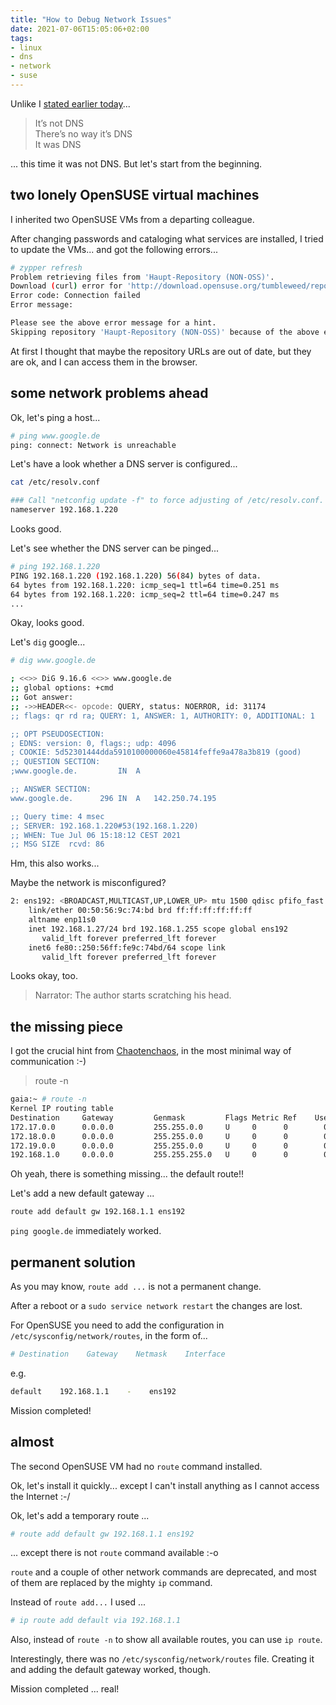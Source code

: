 ```yaml
---
title: "How to Debug Network Issues"
date: 2021-07-06T15:05:06+02:00
tags:
- linux
- dns
- network
- suse
---
```


Unlike I [stated earlier today](https://jugmac00.github.io/til/how-to-check-configuration-for-bind/)...

> It’s not DNS  
> There’s no way it’s DNS  
> It was DNS

... this time it was not DNS. But let's start from the beginning.

## two lonely OpenSUSE virtual machines

I inherited two OpenSUSE VMs from a departing colleague.

After changing passwords and cataloging what services are installed,
I tried to update the VMs... and got the following errors...

```bash
# zypper refresh
Problem retrieving files from 'Haupt-Repository (NON-OSS)'.
Download (curl) error for 'http://download.opensuse.org/tumbleweed/repo/non-oss/repodata/repomd.xml':
Error code: Connection failed
Error message: 

Please see the above error message for a hint.
Skipping repository 'Haupt-Repository (NON-OSS)' because of the above error.
```

At first I thought that maybe the repository URLs are out of date,
but they are ok, and I can access them in the browser.

## some network problems ahead

Ok, let's ping a host...

```bash
# ping www.google.de
ping: connect: Network is unreachable
```

Let's have a look whether a DNS server is configured...

```bash
cat /etc/resolv.conf

### Call "netconfig update -f" to force adjusting of /etc/resolv.conf.
nameserver 192.168.1.220
```

Looks good.

Let's see whether the DNS server can be pinged...

```bash
# ping 192.168.1.220
PING 192.168.1.220 (192.168.1.220) 56(84) bytes of data.
64 bytes from 192.168.1.220: icmp_seq=1 ttl=64 time=0.251 ms
64 bytes from 192.168.1.220: icmp_seq=2 ttl=64 time=0.247 ms
...
```

Okay, looks good.

Let's `dig` google...

```bash
# dig www.google.de

; <<>> DiG 9.16.6 <<>> www.google.de
;; global options: +cmd
;; Got answer:
;; ->>HEADER<<- opcode: QUERY, status: NOERROR, id: 31174
;; flags: qr rd ra; QUERY: 1, ANSWER: 1, AUTHORITY: 0, ADDITIONAL: 1

;; OPT PSEUDOSECTION:
; EDNS: version: 0, flags:; udp: 4096
; COOKIE: 5d52301444dda5910100000060e45814feffe9a478a3b819 (good)
;; QUESTION SECTION:
;www.google.de.			IN	A

;; ANSWER SECTION:
www.google.de.		296	IN	A	142.250.74.195

;; Query time: 4 msec
;; SERVER: 192.168.1.220#53(192.168.1.220)
;; WHEN: Tue Jul 06 15:18:12 CEST 2021
;; MSG SIZE  rcvd: 86

```

Hm, this also works...

Maybe the network is misconfigured?

```bash
2: ens192: <BROADCAST,MULTICAST,UP,LOWER_UP> mtu 1500 qdisc pfifo_fast state UP group default qlen 1000
    link/ether 00:50:56:9c:74:bd brd ff:ff:ff:ff:ff:ff
    altname enp11s0
    inet 192.168.1.27/24 brd 192.168.1.255 scope global ens192
       valid_lft forever preferred_lft forever
    inet6 fe80::250:56ff:fe9c:74bd/64 scope link 
       valid_lft forever preferred_lft forever
```

Looks okay, too.

> Narrator: The author starts scratching his head.

## the missing piece

I got the crucial hint from [Chaotenchaos](https://twitter.com/chaotenchaos),
in the most minimal way of communication :-)

> route -n

```bash
gaia:~ # route -n
Kernel IP routing table
Destination     Gateway         Genmask         Flags Metric Ref    Use Iface
172.17.0.0      0.0.0.0         255.255.0.0     U     0      0        0 docker0
172.18.0.0      0.0.0.0         255.255.0.0     U     0      0        0 br-aac7f7b32b3d
172.19.0.0      0.0.0.0         255.255.0.0     U     0      0        0 br-22d0066bc0ac
192.168.1.0     0.0.0.0         255.255.255.0   U     0      0        0 ens192
```

Oh yeah, there is something missing... the default route!!

Let's add a new default gateway ...

```bash
route add default gw 192.168.1.1 ens192
```

`ping google.de` immediately worked.

## permanent solution

As you may know, `route add ...` is not a permanent change.

After a reboot or a `sudo service network restart` the changes are lost.

For OpenSUSE you need to add the configuration in `/etc/sysconfig/network/routes`,
in the form of...

```bash
# Destination    Gateway    Netmask    Interface
```

e.g.

```bash
default    192.168.1.1    -    ens192
```

Mission completed!

## almost

The second OpenSUSE VM had no `route` command installed.

Ok, let's install it quickly...
except I can't install anything as I cannot access the Internet :-/

Ok, let's add a temporary route ...

```bash
# route add default gw 192.168.1.1 ens192
```

... except there is not `route` command available :-o

`route` and a couple of other network commands are deprecated,
and most of them are replaced by the mighty `ip` command.

Instead of `route add...` I used ...

```bash
# ip route add default via 192.168.1.1
```

Also, instead of `route -n` to show all available routes,
you can use `ip route`.

Interestingly, there was no `/etc/sysconfig/network/routes` file.
Creating it and adding the default gateway worked, though.

Mission completed ... real!
